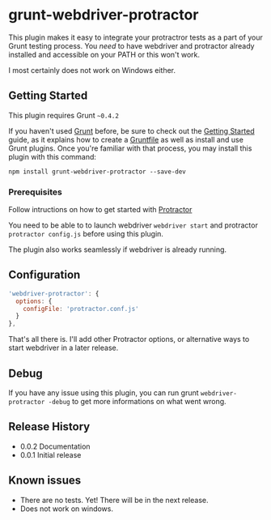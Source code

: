 grunt-webdriver-protractor
==========================

This plugin makes it easy to integrate your protractror tests as a part of your Grunt testing process. You *need* to have webdriver and protractor already installed and accessible on your PATH or this won't work.

I most certainly does not work on Windows either.

## Getting Started
This plugin requires Grunt `~0.4.2`

If you haven't used [Grunt](http://gruntjs.com/) before, be sure to check out the [Getting Started](http://gruntjs.com/getting-started) guide, as it explains how to create a [Gruntfile](http://gruntjs.com/sample-gruntfile) as well as install and use Grunt plugins. Once you're familiar with that process, you may install this plugin with this command:

```shell
npm install grunt-webdriver-protractor --save-dev
```

### Prerequisites

Follow intructions on how to get started with [Protractor](https://github.com/angular/protractor/blob/master/docs/getting-started.md#setup-and-config)

You need to be able to to launch webdriver `webdriver start` and protractor `protractor config.js` before using this plugin.

The plugin also works seamlessly if webdriver is already running.

## Configuration

```js
'webdriver-protractor': {
  options: {
    configFile: 'protractor.conf.js'
  }
},
```

That's all there is. I'll add other Protractor options, or alternative ways to start webdriver in a later release.

## Debug

If you have any issue using this plugin, you can run grunt `webdriver-protractor -debug` to get more informations on what went wrong.

## Release History
- 0.0.2 Documentation
- 0.0.1 Initial release

## Known issues
- There are no tests. Yet! There will be in the next release.
- Does not work on windows.

